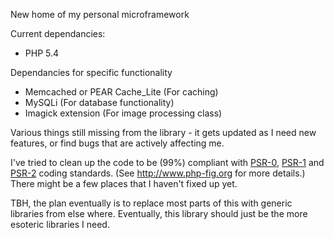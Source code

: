 New home of my personal microframework 

Current dependancies:
* PHP 5.4

Dependancies for specific functionality
* Memcached or PEAR Cache_Lite (For caching)
* MySQLi (For database functionality)
* Imagick extension (For image processing class)

Various things still missing from the library - it gets updated as I need new features, or find bugs that are actively affecting me.

I've tried to clean up the code to be (99%) compliant with [PSR-0](https://github.com/php-fig/fig-standards/blob/master/accepted/PSR-0.md), [PSR-1](https://github.com/php-fig/fig-standards/blob/master/accepted/PSR-1-basic-coding-standard.md) and [PSR-2](https://github.com/php-fig/fig-standards/blob/master/accepted/PSR-2-coding-style-guide.md) coding standards. (See http://www.php-fig.org for more details.) There might be a few places that I haven't fixed up yet.

TBH, the plan eventually is to replace most parts of this with generic libraries from else where. Eventually, this library should just be the more esoteric libraries I need.
